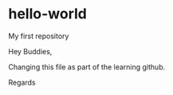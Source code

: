 # hello-world
My first repository


Hey Buddies,

Changing this file as part of the learning github.

Regards
